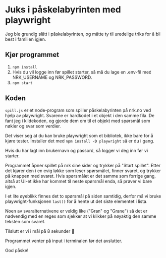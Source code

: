 # Juks i påskelabyrinten med playwright

Jeg ble grundig slått i påskelabyrinten, og måtte ty til uredelige triks for å bli best i familien igjen. 

## Kjør programmet

1. `npm install`
2. Hvis du vil logge inn før spillet starter, så må du lage en .env-fil med NRK_USERNAME og NRK_PASSWORD. 
3. `npm start`

## Koden

`spill.js` er et node-program som spiller påskelabyrinten på nrk.no ved hjelp av playwright. Svarene er hardkodet i et objekt i den samme fila. De fant jeg i kildekoden, og gjorde dem om til et objekt med spørsmål som nøkler og svar som verdier. 

Det viser seg at du kan bruke playwright som et bibliotek, ikke bare for å kjøre tester. Installer det med `npm install -D playwright` så er du i gang. 

Hvis du har lagt inn brukernavn og passord, så logger vi deg inn før vi starter.

Programmet åpner spillet på nrk sine sider og trykker på "Start spillet". Etter det kjører den i en evig løkke som leser spørsmålet, finner svaret, og trykker på knappen med svaret. Hvis spørsmålet er det samme som forrige gang, altså at UI-et ikke har kommet til neste spørsmål enda, så prøver vi bare igjen. 

I et lite øyeblikk finnes det to spørsmål på siden samtidig, derfor må vi bruke playwright-funksjonen `last()` for å hente ut det siste elementet i lista.

Noen av svaralternativene er veldig like ("Gran" og "Grane") så det er nødvendig med en regex som sjekker at vi klikker på nøyaktig den samme teksten som svaret. 

Tilslutt er vi i mål på 8 sekunder 🎉

Programmet venter på input i terminalen før det avslutter. 

God påske!
